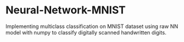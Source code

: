 # Neural-Network-MNIST

Implementing multiclass classification on MNIST dataset using raw NN model with numpy to classify digitally scanned handwritten digits.
